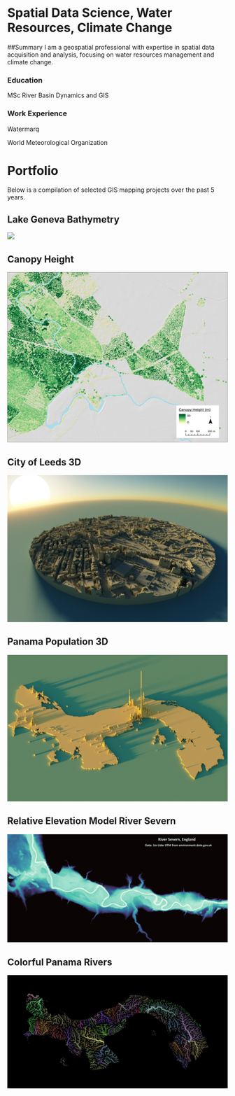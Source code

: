 # Spatial Data Science, Water Resources, Climate Change
##Summary
I am a geospatial professional with expertise in spatial data acquisition and analysis, focusing on water resources management and climate change.

### Education
MSc River Basin Dynamics and GIS

### Work Experience
Watermarq

World Meteorological Organization

# Portfolio
Below is a compilation of selected GIS mapping projects over the past 5 years. 





## Lake Geneva Bathymetry
![](assets/lake_Gneva.png)

## Canopy Height
![](assets/canopy_height.png)

## City of Leeds 3D
![](assets/leeds_3d.png)

## Panama Population 3D
![](assets/population_3D.png)

## Relative Elevation Model River Severn
![](assets/REM_severn1.jpg)

## Colorful Panama Rivers
![](assets/panama_rivers.png)







